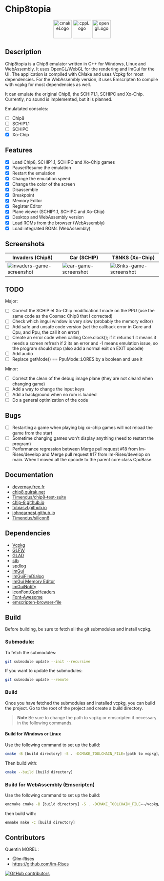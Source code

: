 # Chip8topia

<p align="center">
      <img src="https://user-images.githubusercontent.com/59691442/183268126-b3d19e66-8f2d-463a-805e-ae6ef7cc6c01.png" alt="cmakeLogo" style="height:60px;"/>
      <img src="https://img.shields.io/badge/C%2B%2B-00599C?style=for-the-badge&logo=c%2B%2B&logoColor=white" alt="cppLogo" style="height:60px;"/>
      <img src="https://img.shields.io/badge/OpenGL-FFFFFF?style=for-the-badge&logo=opengl" alt="openglLogo" style="height:60px;"/>
</p>

## Description

Chip8topia is a Chip8 emulator written in C++ for Windows, Linux and WebAssembly. It uses OpenGL/WebGL for the rendering
and ImGui for the UI.
The application is compiled with CMake and uses Vcpkg for most dependencies.
For the WebAssembly version, it uses Emscripten to compile with vcpkg for most dependencies as well.

It can emulate the original Chip8, the SCHIP1.1, SCHIPC and Xo-Chip.
Currently, no sound is implemented, but it is planned.

Emulatated consoles:

- [ ] Chip8
- [ ] SCHIP1.1
- [ ] SCHIPC
- [x] Xo-Chip

## Features

- [x] Load Chip8, SCHIP1.1, SCHIPC and Xo-Chip games
- [x] Pause/Resume the emulation
- [x] Restart the emulation
- [x] Change the emulation speed
- [x] Change the color of the screen
- [x] Disassemble
- [x] Breakpoint
- [x] Memory Editor
- [x] Register Editor
- [x] Plane viewer (SCHIP1.1, SCHIPC and Xo-Chip)
- [x] Desktop and WebAssembly version
- [x] Load ROMs from the browser (WebAssembly)
- [x] Load integrated ROMs (WebAssembly)

## Screenshots

| Invaders (Chip8)                                                                                                         | Car (SCHIP)                                                                                                         | T8NKS (Xo-Chip)                                                                                                       |                                                                                                                   
|--------------------------------------------------------------------------------------------------------------------------|---------------------------------------------------------------------------------------------------------------------|-----------------------------------------------------------------------------------------------------------------------|
| ![invaders-game-screenshot](https://github.com/Im-Rises/Chip8topia/assets/59691442/3e5a2078-2cf7-4929-94c2-ea42cea24efd) | ![car-game-screenshot](https://github.com/Im-Rises/Chip8topia/assets/59691442/13774fed-1ce4-4ab6-b73d-40aa374661a0) | ![t8nks-game-screenshot](https://github.com/Im-Rises/Chip8topia/assets/59691442/e4ab6b1f-e5a4-485f-a26b-dab63e20aff1) |

## TODO

Major:

- [ ] Correct the SCHIP et Xo-Chip modification I made on the PPU (use the same code as the Cosmac Chip8 that I
  corrected)
- [ ] Check which imgui window is very slow (probably the memory editor)
- [ ] Add safe and unsafe code version (set the callback error in Core and Cpu, and Ppu, the call it on error)
- [ ] Create an error code when calling Core.clock(); if it returns 1 it means it needs a screen refresh if 2 its an
  error and -1 means emulation issue, so the program should stop (also add a normal exit on EXIT opcode)
- [ ] Add audio
- [ ] Replace getMode() == PpuMode::LORES by a boolean and use it

Minor:

- [ ] Correct the clean of the debug image plane (they are not cleard when changing game)
- [ ] Add a way to change the input keys
- [ ] Add a background when no rom is loaded
- [ ] Do a general optimization of the code

## Bugs

- [ ] Restarting a game when playing big xo-chip games will not reload the game from the start
- [ ] Sometime changing games won't display anything (need to restart the program)
- [ ] Performance regression between Merge pull request #18 from Im-Rises/develop and Merge pull request #17 from
  Im-Rises/develop on main. When I moved all the opcode to the parent core class CpuBase.

## Documentation

- [devernay.free.fr](http://devernay.free.fr/hacks/chip8/C8TECH10.HTM)
- [chip8.gulrak.net](https://chip8.gulrak.net/)
- [Timendus/chip8-test-suite](https://github.com/Timendus/chip8-test-suite)
- [chip-8.github.io](https://chip-8.github.io/)
- [tobiasvl.github.io](https://tobiasvl.github.io/blog/write-a-chip-8-emulator/)
- [johnearnest.github.io](http://johnearnest.github.io/Octo/docs/XO-ChipSpecification.html)
- [Timendus/silicon8](https://github.com/Timendus/silicon8/tree/)

<!--
### Other resources

https://en.wikipedia.org/wiki/CHIP-8
https://www.laurencescotford.net/2020/07/19/chip-8-on-the-cosmac-vip-arithmetic-and-logic-instructions/
https://www.laurencescotford.net/2020/07/19/chip-8-on-the-cosmac-vip-drawing-sprites/
https://webgl2fundamentals.org/webgl/lessons/webgl-data-textures.html
https://emscripten.org/docs/porting/files/packaging_files.html
https://emscripten.org/docs/porting/files/index.html
https://emscripten.org/docs/porting/files/file_systems_overview.html#file-system-overview
https://emscripten.org/docs/porting/files/Synchronous-Virtual-XHR-Backed-File-System-Usage.html#synchronous-virtual-xhr-backed-file-system-usage
https://github.com/marketplace/actions/upload-release-asset
https://github.com/mymindstorm/setup-emsdk
https://github.com/Armchair-Software/emscripten-browser-file
-->

## Dependencies

- [Vcpkg](https://vcpkg.io/en)
- [GLFW](https://www.glfw.org/)
- [GLAD](https://glad.dav1d.de/)
- [stb](https://github.com/nothings/stb)
- [spdlog](https://github.com/gabime/spdlog)
- [ImGui](https://github.com/ocornut/imgui)
- [ImGuiFileDialog](https://github.com/aiekick/ImGuiFileDialog)
- [ImGui Memory Editor](https://github.com/ocornut/imgui_club/tree/main/imgui_memory_editor)
- [ImGuiNotify](https://github.com/TyomaVader/ImGuiNotify/tree/Dev)
- [IconFontCppHeaders](https://github.com/juliettef/IconFontCppHeaders)
- [Font-Awesome](https://github.com/FortAwesome/Font-Awesome)
- [emscripten-browser-file](https://github.com/Armchair-Software/emscripten-browser-file)

## Build

Before building, be sure to fetch all the git submodules and install vcpkg.

### Submodule:

To fetch the submodules:

```bash
git submodule update --init --recursive
```

If you want to update the submodules:

```bash
git submodule update --remote
```

### Build

Once you have fetched the submodules and installed vcpkg, you can build the project.
Go to the root of the project and create a build directory.

> **Note**
> Be sure to change the path to vcpkg or emscripten if necessary in the following commands.

#### Build for Windows or Linux

Use the following command to set up the build:

```bash
cmake -B [build directory] -S . -DCMAKE_TOOLCHAIN_FILE=[path to vcpkg]/scripts/buildsystems/vcpkg.cmake
```

Then build with:

```bash
cmake --build [build directory]
```

### Build for WebAssembly (Emscripten)

Use the following command to set up the build:

```bash
emcmake cmake -B [build directory] -S . -DCMAKE_TOOLCHAIN_FILE=~/vcpkg/scripts/buildsystems/vcpkg.cmake -DVCPKG_CHAINLOAD_TOOLCHAIN_FILE=${EMSDK}/upstream/emscripten/cmake/Modules/Platform/Emscripten.cmake -DVCPKG_TARGET_TRIPLET=wasm32-emscripten "-DCMAKE_EXE_LINKER_FLAGS=-s USE_GLFW=3 -s FULL_ES3=1 -s WASM=1 -s EXPORTED_RUNTIME_METHODS=[ccall] -s ALLOW_MEMORY_GROWTH=1 -s EXPORTED_FUNCTIONS=[_main,_malloc,_free] --preload-file ../../Chip8Games --preload-file ../../shaders --preload-file ../../fonts" -DCMAKE_BUILD_TYPE=Release
```

then build with:

```bash
emmake make -C [build directory]
```

## Contributors

Quentin MOREL :

- @Im-Rises
- <https://github.com/Im-Rises>

[![GitHub contributors](https://contrib.rocks/image?repo=Im-Rises/Chip8topia)](https://github.com/Im-Rises/Chip8topia/graphs/contributors)